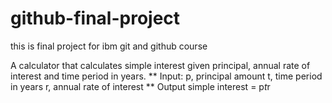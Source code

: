 # github-final-project
this is final project for ibm git and github course 

A calculator that calculates simple interest given principal, annual rate of interest and time period in years.
** Input:
   p, principal amount
   t, time period in years
   r, annual rate of interest
** Output
   simple interest = p*t*r
